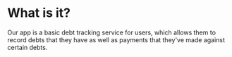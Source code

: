 # What is it?

Our app is a basic debt tracking service for users, which allows them
to record debts that they have as well as payments that they've made against certain
debts. 
